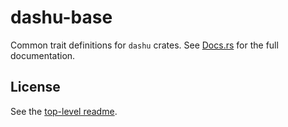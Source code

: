 # dashu-base

Common trait definitions for `dashu` crates. See [Docs.rs](https://docs.rs/dashu-base/latest/dashu_base/) for the full documentation.

## License

See the [top-level readme](../README.md).

